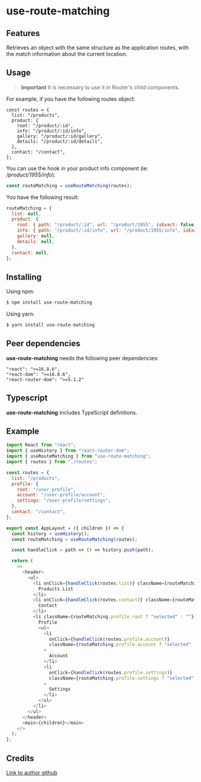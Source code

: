 # use-route-matching

## Features

Retrieves an object with the same structure as the application routes, with the match information about the current location.

## Usage

> **Important** It is necessary to use it in Router's child components.

For example, if you have the following routes object:

```
const routes = {
  list: "/products",
  product: {
    root: "/product/:id",
    info: "/product/:id/info",
    gallery: "/product/:id/gallery",
    details: "/product/:id/details",
  },
  contact: "/contact",
};
```

You can use the hook in your product info component (ie: _/product/1955/info_):

```javascript
const routeMatching = useRouteMatching(routes);
```

You have the following result:

```javascript
routeMatching = {
  list: null,
  product: {
    root: { path: "/product/:id", url: "/product/1955", isExact: false, params: { id: "1955" } },
    info: { path: "/product/:id/info", url: "/product/1955/info", isExact: true, params: { id: "1955" } },
    gallery: null,
    details: null,
  },
  contact: null,
};
```

## Installing

Using npm:

```bash
$ npm install use-route-matching
```

Using yarn:

```bash
$ yarn install use-route-matching
```

## Peer dependencies

**use-route-matching** needs the following peer dependencies:

```
"react": ">=16.8.6",
"react-dom": ">=16.8.6",
"react-router-dom": ">=5.1.2"
```

## Typescript

**use-route-matching** includes TypeScript definitions.

## Example

```javascript
import React from "react";
import { useHistory } from "react-router-dom";
import { useRouteMatching } from "use-route-matching";
import { routes } from "./routes";

const routes = {
  list: "/products",
  profile: {
    root: "/user-profile",
    account: "/user-profile/account",
    settings: "/user-profile/settings",
  },
  contact: "/contact",
};

export const AppLayout = ({ children }) => {
  const history = useHistory();
  const routeMatching = useRouteMatching(routes);

  const handleClick = path => () => history.push(path);

  return (
    <>
      <header>
        <ul>
          <li onClick={handleClick(routes.list)} className={routeMatching.list ? "selected" : ""}>
            Products List
          </li>
          <li onClick={handleClick(routes.contact)} className={routeMatching.contact ? "selected" : ""}>
            Contact
          </li>
          <li className={routeMatching.profile.root ? "selected" : ""}>
            Profile
            <ul>
              <li
                onClick={handleClick(routes.profile.account)}
                className={routeMatching.profile.account ? "selected" : ""}
              >
                Account
              </li>
              <li
                onClick={handleClick(routes.profile.settings)}
                className={routeMatching.profile.settings ? "selected" : ""}
              >
                Settings
              </li>
            </ul>
          </li>
        </ul>
      </header>
      <main>{children}</main>
    </>
  );
};
```

## Credits

[Link to author github](https://github.com/v-borrego)
